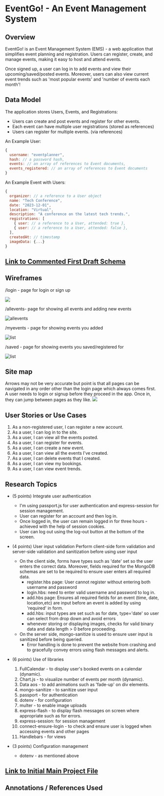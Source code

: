 # EventGo! - An Event Management System

## Overview

EventGo! is an Event Management System (EMS) - a web application that simplifies event planning and registration. Users can register, create, and manage events, making it easy to host and attend events.  

Once signed up, a user can log in to add events and view their upcoming/saved/posted events. Moreover, users can also view current event trends such as 'most popular events' and 'number of events each month'!

## Data Model

The application stores Users, Events, and Registrations:

- Users can create and post events and register for other events.
- Each event can have multiple user registrations (stored as references)
- Users can register for multiple events. (via references)

An Example User:

```javascript
{
  username: "eventplanner",
  hash: // a password hash,
  events: // an array of references to Event documents,
  events_registered: // an array of references to Event documents
}
```

An Example Event with Users:

```javascript
{
  organizer: // a reference to a User object
  name: "Tech Conference",
  date: "2023-12-01",
  location: "Virtual",
  description: "A conference on the latest tech trends.",
  registrations: [
    { user: // a reference to a User, attended: true },
    { user: // a reference to a User, attended: false },
  ],
  createdAt: // timestamp
  imageData: {...}
}
```


## [Link to Commented First Draft Schema](db.mjs) 

## Wireframes

/login - page for login or sign up

![](documentation/login.png)

/allevents- page for showing all events and adding new events

![allevents](documentation/allevents.png)

/myevents - page for showing events you added

![list](documentation/myevents.png)

/saved - page for showing events you saved/registered for

![list](documentation/saved.png)

## Site map
Arrows may not be very accurate but point is that all pages can be navigated in any order other than the login page which always comes first. A user needs to login or signup before they proceed in the app. Once in, they can jump between pages as they like.
![](documentation/sitemap.png)


## User Stories or Use Cases

1. As a non-registered user, I can register a new account.
2. As a user, I can log in to the site.
3. As a user, I can view all the events posted.
4. As a user, I can register for events.
5. As a user, I can create a new event.
6. As a user, I can view all the events I've created.
7. As a user, I can delete events that I created.
8. As a user, I can view my bookings.
9. As a user, I can view event trends. 

## Research Topics
  
* (5 points) Integrate user authentication
    * I'm using passport.js for user authentication and express-session for session management.
    * User can register for an account and then log in.
    * Once logged in, the user can remain logged in for three hours - achieved with the help of session cookies.
    * User can log out using the log-out button at the bottom of the screen.
* (4 points) User input validation
Perform client-side form validation and server-side validation and sanitization before using user input
    * On the client side, forms have types such as 'date' set so the user enters the correct data. Moreover, fields required for the MongoDB schemas are set to be required to ensure user enters all required data.
      * register.hbs page: User cannot register without entering both username and password
      * login.hbs: need to enter valid username and password to log in.
      * add.hbs page: Ensures all required fields for an event (time, date, location,etc) are input before an event is added by using 'required' in form.
      * add.hbs: input types are set such as for date, type='date' so user can select from drop down and avoid errors
      * whenever storing or displaying images, checks for valid binary data and data length > 0 before proceeding. 
    * On the server side, mongo-sanitize is used to ensure user input is sanitized before being queried.
      * Error handling is done to prevent the website from crashing and to gracefully convey errors using flash messages and alerts.
* (6 points) Use of libraries
    1. FullCalendar - to display user's booked events on a calendar (dynamic).
    2. Chart.js - to visualize number of events per month (dynamic).
    3. Data aos - to add animations such as 'fade-up' on div elements. 
    4. mongo-sanitize - to sanitize user input
    5. passport - for authentication
    6. dotenv - for configuration
    7. multer - to enable image uploads
    8. express-flash - to display flash messages on screen where appropriate such as for errors.
    9. express-session: for session management
    10. connect-ensure-login - to check and ensure user is logged when accessing events and other pages
    12. Handlebars - for views

* (3 points) Configuration management
    * dotenv - as mentioned above 


## [Link to Initial Main Project File](app.mjs) 
  
## Annotations / References Used

